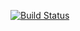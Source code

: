[![Build Status](https://travis-ci.com/TOlsson/portfolio.svg?token=zP5o6EW1XBPGHphbZi6e&branch=master)](https://travis-ci.com/TOlsson/portfolio)
